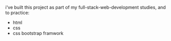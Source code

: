 i've built this project as part of my full-stack-web-development studies, and to practice:

- html
- css
- css bootstrap framwork
